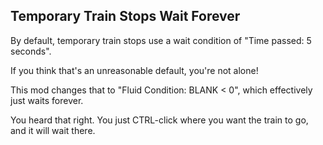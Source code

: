 ## Temporary Train Stops Wait Forever

By default, temporary train stops use a wait condition of "Time passed: 5 seconds".

If you think that's an unreasonable default, you're not alone!

This mod changes that to "Fluid Condition: BLANK < 0", which effectively just waits forever.

You heard that right.  You just CTRL-click where you want the train to go, and it will wait there.
